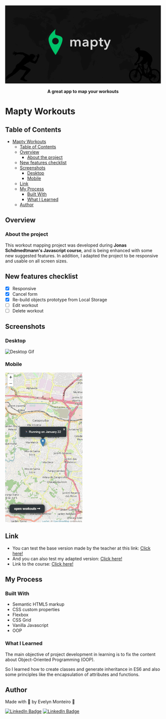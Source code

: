 ![Banner Mapty](img/banner.png)

<p align="center">
  <b>A great app to map your workouts</b>
</p>

# Mapty Workouts

## Table of Contents

- [Mapty Workouts](#mapty-workouts)
  - [Table of Contents](#table-of-contents)
  - [Overview](#overview)
    - [About the project](#about-the-project)
  - [New features checklist](#new-features-checklist)
  - [Screenshots](#screenshots)
    - [Desktop](#desktop)
    - [Mobile](#mobile)
  - [Link](#link)
  - [My Process](#my-process)
    - [Built With](#built-with)
    - [What I Learned](#what-i-learned)
  - [Author](#author)

## Overview

### About the project

This workout mapping project was developed during **Jonas Schdmedtmann's Javascript course**, and is being enhanced with some new suggested features. In addition, I adapted the project to be responsive and usable on all screen sizes.

## New features checklist

- [x] Responsive
- [x] Cancel form
- [x] Re-build objects prototype from Local Storage
- [ ] Edit workout
- [ ] Delete workout

## Screenshots

### Desktop

![Desktop Gif](img/desktop-gif.gif)

### Mobile

![Mobile Gif](img/mobile-gif.gif)

## Link

- You can test the base version made by the teacher at this link: <a href="https://mapty.netlify.app/" target="_blank">Click here!</a>
- And you can also test my adapted version: <a href="https://mapty-evemon.netlify.app/" target="_blank">Click here!</a>
- Link to the course: <a href="https://www.udemy.com/course/the-complete-javascript-course/" target="_blank">Click here!</a>

## My Process

### Built With

- Semantic HTML5 markup
- CSS custom properties
- Flexbox
- CSS Grid
- Vanilla Javascript
- OOP

### What I Learned

The main objective of project development in learning is to fix the content about Object-Oriented Programming (OOP).

So I learned how to create classes and generate inheritance in ES6 and also some principles like the encapsulation of attributes and functions.

## Author

Made with 💜 by Evelyn Monteiro 👋
<br>

[![LinkedIn Badge](https://img.shields.io/badge/-Evelyn_Monteiro-blue?style=flat-square&logo=Linkedin&logoColor=white&link=https://www.linkedin.com/in/evelyn-monteiro/)](https://www.linkedin.com/in/evelyn-monteiro/)
[![LinkedIn Badge](https://img.shields.io/badge/-Evelyn_Monteiro-white?style=flat-square&logo=Gmail&logoColor=red&)](mailto:evelynsilmonteiro@gmail.com)
